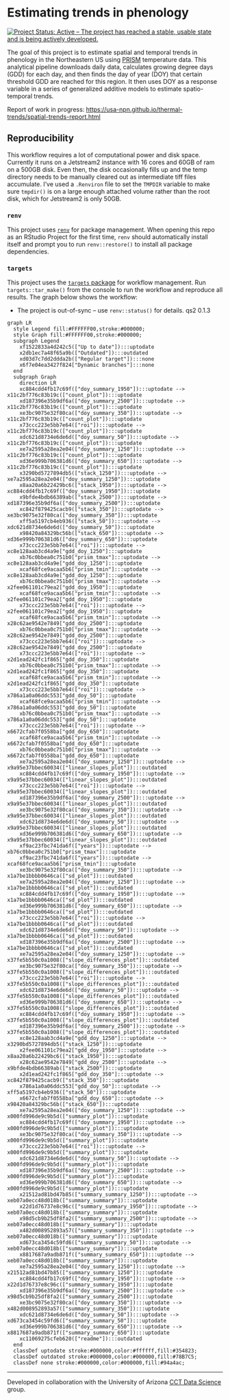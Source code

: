 

<!-- README.md is generated from README.Qmd. Please edit that file -->

# Estimating trends in phenology

<!-- badges: start -->

[![Project Status: Active – The project has reached a stable, usable
state and is being actively
developed.](https://www.repostatus.org/badges/latest/active.svg)](https://www.repostatus.org/#active)

<!-- badges: end -->

The goal of this project is to estimate spatial and temporal trends in
phenology in the Northeastern US using
[PRISM](https://prism.oregonstate.edu/) temperature data. This
analytical pipeline downloads daily data, calculates growing degree days
(GDD) for each day, and then finds the day of year (DOY) that certain
threshold GDD are reached for this region. It then uses DOY as a
response variable in a series of generalized additive models to estimate
spatio-temporal trends.

Report of work in progress:
<https://usa-npn.github.io/thermal-trends/spatial-trends-report.html>

## Reproducibility

This workflow requires a lot of computational power and disk space.
Currently it runs on a Jetstream2 instance with 16 cores and 60GB of ram
on a 500GB disk. Even then, the disk occasionally fills up and the temp
directory needs to be manually cleared out as intermediate tiff files
accumulate. I’ve used a `.Renviron` file to set the `TMPDIR` variable to
make sure `tmpdir()` is on a large enough attached volume rather than
the root disk, which for Jetstream2 is only 50GB.

### `renv`

This project uses
[`renv`](https://rstudio.github.io/renv/articles/renv.html) for package
management. When opening this repo as an RStudio Project for the first
time, `renv` should automatically install itself and prompt you to run
`renv::restore()` to install all package dependencies.

### `targets`

This project uses the [`targets`
package](https://docs.ropensci.org/targets/) for workflow management.
Run `targets::tar_make()` from the console to run the workflow and
reproduce all results. The graph below shows the workflow:

- The project is out-of-sync – use `renv::status()` for details. qs2
  0.1.3

``` mermaid
graph LR
  style Legend fill:#FFFFFF00,stroke:#000000;
  style Graph fill:#FFFFFF00,stroke:#000000;
  subgraph Legend
    xf1522833a4d242c5(["Up to date"]):::uptodate
    x2db1ec7a48f65a9b(["Outdated"]):::outdated
    xd03d7c7dd2ddda2b(["Regular target"]):::none
    x6f7e04ea3427f824["Dynamic branches"]:::none
  end
  subgraph Graph
    direction LR
    xc884cdd4fb17c69f(["doy_summary_1950"]):::uptodate --> x11c2bf776c83b19c(["count_plot"]):::uptodate
    xd187396e35b9df6a(["doy_summary_2500"]):::uptodate --> x11c2bf776c83b19c(["count_plot"]):::uptodate
    xe3bc9075e32f80ca(["doy_summary_350"]):::uptodate --> x11c2bf776c83b19c(["count_plot"]):::uptodate
    x73ccc223e5bb7e64(["roi"]):::uptodate --> x11c2bf776c83b19c(["count_plot"]):::uptodate
    xdc621d8734e6de6d(["doy_summary_50"]):::uptodate --> x11c2bf776c83b19c(["count_plot"]):::uptodate
    xe7a2595a28ea2e04(["doy_summary_1250"]):::uptodate --> x11c2bf776c83b19c(["count_plot"]):::uptodate
    xd36e999b706381d6(["doy_summary_650"]):::uptodate --> x11c2bf776c83b19c(["count_plot"]):::uptodate
    x3290bd5727894db5(["stack_1250"]):::uptodate --> xe7a2595a28ea2e04(["doy_summary_1250"]):::uptodate
    x8aa20a6b22429bc6(["stack_1950"]):::uptodate --> xc884cdd4fb17c69f(["doy_summary_1950"]):::uptodate
    x9bfde4bdb66389ab(["stack_2500"]):::uptodate --> xd187396e35b9df6a(["doy_summary_2500"]):::uptodate
    xc842f879425cacb9(["stack_350"]):::uptodate --> xe3bc9075e32f80ca(["doy_summary_350"]):::uptodate
    xff5a5197cb4eb936(["stack_50"]):::uptodate --> xdc621d8734e6de6d(["doy_summary_50"]):::uptodate
    x98420a84329bc56b(["stack_650"]):::uptodate --> xd36e999b706381d6(["doy_summary_650"]):::uptodate
    x73ccc223e5bb7e64(["roi"]):::uptodate --> xc8e128aab3cd4a9e["gdd_doy_1250"]:::uptodate
    xb76c0bbea0c751b0["prism_tmax"]:::uptodate --> xc8e128aab3cd4a9e["gdd_doy_1250"]:::uptodate
    xcaf68fce9acaa5b6["prism_tmin"]:::uptodate --> xc8e128aab3cd4a9e["gdd_doy_1250"]:::uptodate
    xb76c0bbea0c751b0["prism_tmax"]:::uptodate --> x2fee061101c79ea2["gdd_doy_1950"]:::uptodate
    xcaf68fce9acaa5b6["prism_tmin"]:::uptodate --> x2fee061101c79ea2["gdd_doy_1950"]:::uptodate
    x73ccc223e5bb7e64(["roi"]):::uptodate --> x2fee061101c79ea2["gdd_doy_1950"]:::uptodate
    xcaf68fce9acaa5b6["prism_tmin"]:::uptodate --> x28c62ae9542e7849["gdd_doy_2500"]:::uptodate
    xb76c0bbea0c751b0["prism_tmax"]:::uptodate --> x28c62ae9542e7849["gdd_doy_2500"]:::uptodate
    x73ccc223e5bb7e64(["roi"]):::uptodate --> x28c62ae9542e7849["gdd_doy_2500"]:::uptodate
    x73ccc223e5bb7e64(["roi"]):::uptodate --> x2d1ead242fc1f865["gdd_doy_350"]:::uptodate
    xb76c0bbea0c751b0["prism_tmax"]:::uptodate --> x2d1ead242fc1f865["gdd_doy_350"]:::uptodate
    xcaf68fce9acaa5b6["prism_tmin"]:::uptodate --> x2d1ead242fc1f865["gdd_doy_350"]:::uptodate
    x73ccc223e5bb7e64(["roi"]):::uptodate --> x786a1a0a06ddc553["gdd_doy_50"]:::uptodate
    xcaf68fce9acaa5b6["prism_tmin"]:::uptodate --> x786a1a0a06ddc553["gdd_doy_50"]:::uptodate
    xb76c0bbea0c751b0["prism_tmax"]:::uptodate --> x786a1a0a06ddc553["gdd_doy_50"]:::uptodate
    x73ccc223e5bb7e64(["roi"]):::uptodate --> x6672cfab7f0558ba["gdd_doy_650"]:::uptodate
    xcaf68fce9acaa5b6["prism_tmin"]:::uptodate --> x6672cfab7f0558ba["gdd_doy_650"]:::uptodate
    xb76c0bbea0c751b0["prism_tmax"]:::uptodate --> x6672cfab7f0558ba["gdd_doy_650"]:::uptodate
    xe7a2595a28ea2e04(["doy_summary_1250"]):::uptodate --> x9a95e37bbec60034(["linear_slopes_plot"]):::outdated
    xc884cdd4fb17c69f(["doy_summary_1950"]):::uptodate --> x9a95e37bbec60034(["linear_slopes_plot"]):::outdated
    x73ccc223e5bb7e64(["roi"]):::uptodate --> x9a95e37bbec60034(["linear_slopes_plot"]):::outdated
    xd187396e35b9df6a(["doy_summary_2500"]):::uptodate --> x9a95e37bbec60034(["linear_slopes_plot"]):::outdated
    xe3bc9075e32f80ca(["doy_summary_350"]):::uptodate --> x9a95e37bbec60034(["linear_slopes_plot"]):::outdated
    xdc621d8734e6de6d(["doy_summary_50"]):::uptodate --> x9a95e37bbec60034(["linear_slopes_plot"]):::outdated
    xd36e999b706381d6(["doy_summary_650"]):::uptodate --> x9a95e37bbec60034(["linear_slopes_plot"]):::outdated
    xf9ac23fbc741da6f(["years"]):::uptodate --> xb76c0bbea0c751b0["prism_tmax"]:::uptodate
    xf9ac23fbc741da6f(["years"]):::uptodate --> xcaf68fce9acaa5b6["prism_tmin"]:::uptodate
    xe3bc9075e32f80ca(["doy_summary_350"]):::uptodate --> x1a7be1bbbb0646ca(["sd_plot"]):::outdated
    xe7a2595a28ea2e04(["doy_summary_1250"]):::uptodate --> x1a7be1bbbb0646ca(["sd_plot"]):::outdated
    xc884cdd4fb17c69f(["doy_summary_1950"]):::uptodate --> x1a7be1bbbb0646ca(["sd_plot"]):::outdated
    xd36e999b706381d6(["doy_summary_650"]):::uptodate --> x1a7be1bbbb0646ca(["sd_plot"]):::outdated
    x73ccc223e5bb7e64(["roi"]):::uptodate --> x1a7be1bbbb0646ca(["sd_plot"]):::outdated
    xdc621d8734e6de6d(["doy_summary_50"]):::uptodate --> x1a7be1bbbb0646ca(["sd_plot"]):::outdated
    xd187396e35b9df6a(["doy_summary_2500"]):::uptodate --> x1a7be1bbbb0646ca(["sd_plot"]):::outdated
    xe7a2595a28ea2e04(["doy_summary_1250"]):::uptodate --> x37fe5b550c0a1008(["slope_differences_plot"]):::outdated
    xe3bc9075e32f80ca(["doy_summary_350"]):::uptodate --> x37fe5b550c0a1008(["slope_differences_plot"]):::outdated
    x73ccc223e5bb7e64(["roi"]):::uptodate --> x37fe5b550c0a1008(["slope_differences_plot"]):::outdated
    xdc621d8734e6de6d(["doy_summary_50"]):::uptodate --> x37fe5b550c0a1008(["slope_differences_plot"]):::outdated
    xd36e999b706381d6(["doy_summary_650"]):::uptodate --> x37fe5b550c0a1008(["slope_differences_plot"]):::outdated
    xc884cdd4fb17c69f(["doy_summary_1950"]):::uptodate --> x37fe5b550c0a1008(["slope_differences_plot"]):::outdated
    xd187396e35b9df6a(["doy_summary_2500"]):::uptodate --> x37fe5b550c0a1008(["slope_differences_plot"]):::outdated
    xc8e128aab3cd4a9e["gdd_doy_1250"]:::uptodate --> x3290bd5727894db5(["stack_1250"]):::uptodate
    x2fee061101c79ea2["gdd_doy_1950"]:::uptodate --> x8aa20a6b22429bc6(["stack_1950"]):::uptodate
    x28c62ae9542e7849["gdd_doy_2500"]:::uptodate --> x9bfde4bdb66389ab(["stack_2500"]):::uptodate
    x2d1ead242fc1f865["gdd_doy_350"]:::uptodate --> xc842f879425cacb9(["stack_350"]):::uptodate
    x786a1a0a06ddc553["gdd_doy_50"]:::uptodate --> xff5a5197cb4eb936(["stack_50"]):::uptodate
    x6672cfab7f0558ba["gdd_doy_650"]:::uptodate --> x98420a84329bc56b(["stack_650"]):::uptodate
    xe7a2595a28ea2e04(["doy_summary_1250"]):::uptodate --> x000fd996de9c9b5d(["summary_plot"]):::uptodate
    xc884cdd4fb17c69f(["doy_summary_1950"]):::uptodate --> x000fd996de9c9b5d(["summary_plot"]):::uptodate
    xe3bc9075e32f80ca(["doy_summary_350"]):::uptodate --> x000fd996de9c9b5d(["summary_plot"]):::uptodate
    x73ccc223e5bb7e64(["roi"]):::uptodate --> x000fd996de9c9b5d(["summary_plot"]):::uptodate
    xdc621d8734e6de6d(["doy_summary_50"]):::uptodate --> x000fd996de9c9b5d(["summary_plot"]):::uptodate
    xd187396e35b9df6a(["doy_summary_2500"]):::uptodate --> x000fd996de9c9b5d(["summary_plot"]):::uptodate
    xd36e999b706381d6(["doy_summary_650"]):::uptodate --> x000fd996de9c9b5d(["summary_plot"]):::uptodate
    x21512ad81bd47b85(["summary_summary_1250"]):::uptodate --> xeb07a0ecc48d018b(["summary_summary"]):::uptodate
    x22d1d76737e8c96c(["summary_summary_1950"]):::uptodate --> xeb07a0ecc48d018b(["summary_summary"]):::uptodate
    x98d5cb9b25df8fa2(["summary_summary_2500"]):::uptodate --> xeb07a0ecc48d018b(["summary_summary"]):::uptodate
    x482d008952893a57(["summary_summary_350"]):::uptodate --> xeb07a0ecc48d018b(["summary_summary"]):::uptodate
    xd673ca3454c59fd6(["summary_summary_50"]):::uptodate --> xeb07a0ecc48d018b(["summary_summary"]):::uptodate
    x8817687a9adb871f(["summary_summary_650"]):::uptodate --> xeb07a0ecc48d018b(["summary_summary"]):::uptodate
    xe7a2595a28ea2e04(["doy_summary_1250"]):::uptodate --> x21512ad81bd47b85(["summary_summary_1250"]):::uptodate
    xc884cdd4fb17c69f(["doy_summary_1950"]):::uptodate --> x22d1d76737e8c96c(["summary_summary_1950"]):::uptodate
    xd187396e35b9df6a(["doy_summary_2500"]):::uptodate --> x98d5cb9b25df8fa2(["summary_summary_2500"]):::uptodate
    xe3bc9075e32f80ca(["doy_summary_350"]):::uptodate --> x482d008952893a57(["summary_summary_350"]):::uptodate
    xdc621d8734e6de6d(["doy_summary_50"]):::uptodate --> xd673ca3454c59fd6(["summary_summary_50"]):::uptodate
    xd36e999b706381d6(["doy_summary_650"]):::uptodate --> x8817687a9adb871f(["summary_summary_650"]):::uptodate
    xc11069275cfeb620(["readme"]):::outdated
  end
  classDef uptodate stroke:#000000,color:#ffffff,fill:#354823;
  classDef outdated stroke:#000000,color:#000000,fill:#78B7C5;
  classDef none stroke:#000000,color:#000000,fill:#94a4ac;
```

------------------------------------------------------------------------

Developed in collaboration with the University of Arizona [CCT Data
Science](https://datascience.cct.arizona.edu/) group.
